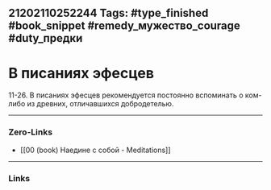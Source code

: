21202110252244
Tags: #type_finished #book_snippet #remedy_мужество_courage #duty_предки
---
# В писаниях эфесцев

 11-26. В писаниях эфесцев рекомендуется постоянно вспоминать о ком-либо из древних, отличавшихся добродетелью. 

---
### Zero-Links
- [[00 (book) Наедине с собой - Meditations]]
---
### Links
